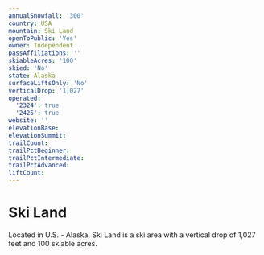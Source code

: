 ```yaml
---
annualSnowfall: '300'
country: USA
mountain: Ski Land
openToPublic: 'Yes'
owner: Independent
passAffiliations: ''
skiableAcres: '100'
skied: 'No'
state: Alaska
surfaceLiftsOnly: 'No'
verticalDrop: '1,027'
operated:
  '2324': true
  '2425': true
website: ''
elevationBase:
elevationSummit:
trailCount:
trailPctBeginner:
trailPctIntermediate:
trailPctAdvanced:
liftCount:
---
```



# Ski Land

Located in U.S. - Alaska, Ski Land is a ski area with a vertical drop of 1,027 feet and 100 skiable acres.
